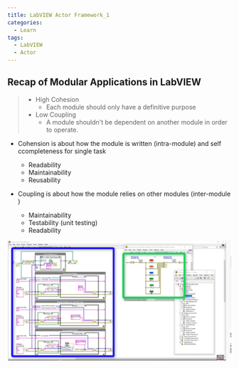 ```yaml
---
title: LabVIEW Actor Framework_1
categories:
  - Learn
tags:
  - LabVIEW
  - Actor
---
```

## Recap of Modular Applications in LabVIEW

> * High Cohesion
>   * Each module should only have a definitive purpose
> * Low Coupling
>   * A module shouldn't be dependent on another module in order to operate.

* Cohension is about how the module is written (intra-module) and self ccompleteness for single task
    * Readability
    * Maintainability
    * Reusability


* Coupling is about how the module relies on other modules (inter-module )
    * Maintainability
    * Testability (unit testing)
    * Readability

<p align="center"> <img src="/assets/images/LabVIEW Actor Framework/1/Modular Structure.png"> </p>
